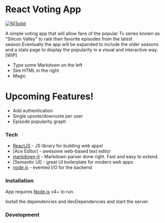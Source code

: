 # React Voting App

[![N|Solid](https://cldup.com/dTxpPi9lDf.thumb.png)](https://nodesource.com/products/nsolid)

A simple voting app that will allow fans of the popular Tv series known as "Silicon Valley" to rate their favorite episodes from the latest season.Eventually the app will be expanded to include the older seasons and a stats page to display the popularity in a visual and interactive way.[WIP]

  - Type some Markdown on the left
  - See HTML in the right
  - Magic

# Upcoming Features!

  - Add authentication
  - Single upvote/downvote per user
  - Episode popularity graph


### Tech

* [ReactJS] - JS library for building web apps!
* [Ace Editor] - awesome web-based text editor
* [markdown-it] - Markdown parser done right. Fast and easy to extend.
* [Semantic UI] - great UI boilerplate for modern web apps
* [node.js] - evented I/O for the backend

### Installation

App requires [Node.js](https://nodejs.org/) v4+ to run.

Install the dependencies and devDependencies and start the server.

### Development

   [ReactJS]: <http://reactjs.org>   
   [markdown-it]: <https://github.com/markdown-it/markdown-it>
   [node.js]: <http://nodejs.org>

